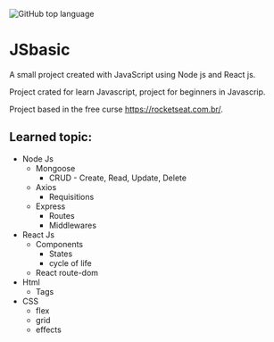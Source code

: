 ![GitHub top language](https://img.shields.io/github/languages/top/fcosta-dna/JSbasic?style=social)
# JSbasic
A small project created with JavaScript using Node js and React js.

Project crated for learn Javascript, project for beginners in Javascrip.

Project based in the free curse https://rocketseat.com.br/.

## Learned topic:

* Node Js
  * Mongoose
    * CRUD - Create, Read, Update, Delete
  * Axios
    * Requisitions
  * Express
    * Routes
    * Middlewares
* React Js
  * Components
    * States
    * cycle of life
  * React route-dom
* Html
  * Tags
* CSS
  * flex
  * grid
  * effects
